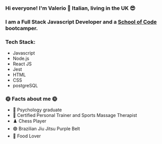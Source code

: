 ### Hi everyone! I'm Valerio 👋 Italian, living in the UK 😎

### I am a Full Stack Javascript Developer and a [School of Code](https://www.schoolofcode.co.uk/) bootcamper.

### Tech Stack:
* Javascript
* Node.js
* React JS
* Jest
* HTML
* CSS
* postgreSQL

### 🌞 Facts about me 🌞
- 📖 Psychology graduate
- 💪 Certified Personal Trainer and Sports Massage Therapist
- ♟️ Chess Player
- 🟣 Brazilian Jiu Jitsu Purple Belt
- 🍤 Food Lover



<!--
**ValerioCipolla/ValerioCipolla** is a ✨ _special_ ✨ repository because its `README.md` (this file) appears on your GitHub profile.

Here are some ideas to get you started:

- 🔭 I’m currently working on ...
- 🌱 I’m currently learning ...
- 👯 I’m looking to collaborate on ...
- 🤔 I’m looking for help with ...
- 💬 Ask me about ...
- 📫 How to reach me: ...
- 😄 Pronouns: ...
- ⚡ Fun fact: ...
-->

